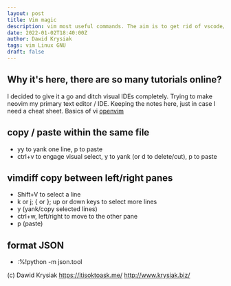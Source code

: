 ```yaml
---
layout: post
title: Vim magic
description: vim most useful commands. The aim is to get rid of vscode/codium/GUI IDEs and be able to work in the terminal
date: 2022-01-02T18:40:00Z
author: Dawid Krysiak
tags: vim Linux GNU
draft: false
---
```

## Why it's here, there are so many tutorials online?
I decided to give it a go and ditch visual IDEs completely. Trying to make neovim my primary text editor / IDE. Keeping the notes here, just in case I need a cheat sheet.
Basics of vi [openvim](https://www.openvim.com/tutorial.html)
## copy / paste within the same file
* yy to yank one line, p to paste
* ctrl+v to engage visual select, y to yank (or d to delete/cut), p to paste

## vimdiff copy between left/right panes

* Shift+V to select a line
* k or j; { or }; up or down keys to select more lines
* y (yank/copy selected lines)
* ctrl+w, left/right to move to the other pane
* p (paste)

## format JSON

* :%!python -m json.tool


(c) Dawid Krysiak https://itisoktoask.me/ http://www.krysiak.biz/
